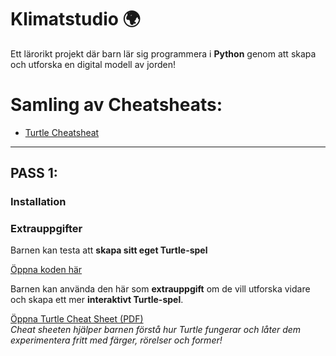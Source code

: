 # Klimatstudio 🌍

Ett lärorikt projekt där barn lär sig programmera i **Python** genom att skapa och utforska en digital modell av jorden!

# Samling av Cheatsheats: 
- [Turtle Cheatsheat](Pass1/info/Turtle_Cheetsheat.pdf)

---

## PASS 1: 
### Installation



### Extrauppgifter 
Barnen kan testa att **skapa sitt eget Turtle-spel** 

[Öppna koden här](Pass1/jorden_turtle.py)

Barnen kan använda den här som **extrauppgift** om de vill utforska vidare och skapa ett mer **interaktivt Turtle-spel**.  

[Öppna Turtle Cheat Sheet (PDF)](Pass1/info/Turtle_Cheetsheat.pdf)  
*Cheat sheeten hjälper barnen förstå hur Turtle fungerar och låter dem experimentera fritt med färger, rörelser och former!*

